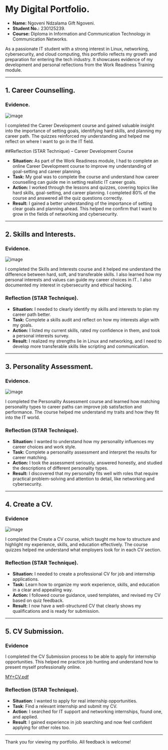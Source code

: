 # My Digital Portfolio.

- **Name:** Ngoveni Ndzalama Gift Ngoveni.
- **Student No.:** 230125239.
- **Course:** Diploma in Information and Communication Technology in Communication Networks.

As a passionate IT student with a strong interest in Linux, networking, cybersecurity, and cloud computing, this portfolio reflects my growth and preparation for entering the tech industry. It showcases evidence of my development and personal reflections from the Work Readiness Training module.

---

## 1. Career Counselling.

### Evidence.
![image](https://github.com/user-attachments/assets/ece7225c-cc09-4af4-9d7c-49588275c880)

I completed the Career Development course and gained valuable insight into the importance of setting goals, identifying hard skills, and planning my career path. The quizzes reinforced my understanding and helped me reflect on where I want to go in the IT field.



##Reflection (STAR Technique) – Career Development Course
   - **Situation:** As part of the Work Readiness module, I had to complete an online Career Development course to improve my understanding of goal-setting and career planning.
   - **Task:** My goal was to complete the course and understand how career counselling can guide me in setting realistic IT career goals.
   - **Action:** I worked through the lessons and quizzes, covering topics like hard skills, goal-setting, and career planning. I completed 80% of the course and answered all the quiz questions correctly.
   - **Result:** I gained a better understanding of the importance of setting clear goals and planning ahead. This helped me confirm that I want to grow in the fields of networking and cybersecurity.

---

## 2. Skills and Interests.

### Evidence.
![image](https://github.com/user-attachments/assets/9621d4f8-e407-40a2-808d-e7ce45cf599a)

I completed the Skills and Interests course and it helped me understand the difference between hard, soft, and transferable skills. I also learned how my personal interests and values can guide my career choices in IT.. I also documented my interest in cybersecurity and ethical hacking.



### Reflection (STAR Technique).
  - **Situation:** I needed to clearly identify my skills and interests to plan my career path better.
  - **Task:** Complete a skills audit and reflect on how my interests align with my goals.
  - **Action:** I listed my current skills, rated my confidence in them, and took a personal interests survey.
  - **Result:** I realized my strengths lie in Linux and networking, and I need to develop more transferable skills like scripting and communication.

---

## 3. Personality Assessment.

### Evidence.
![image](https://github.com/user-attachments/assets/b833f497-6e73-4d5a-a5d9-84f56dfffdc4)

I completed the Personality Assessment course and learned how matching personality types to career paths can improve job satisfaction and performance. The course helped me understand my traits and how they fit into the IT world.



### Reflection (STAR Technique).
- **Situation:** I wanted to understand how my personality influences my career choices and work style.
- **Task:** Complete a personality assessment and interpret the results for career matching.
- **Action:** I took the assessment seriously, answered honestly, and studied the descriptions of different personality types.
- **Result:** I discovered that my personality fits well with roles that require practical problem-solving and attention to detail, like networking and cybersecurity.

---

## 4. Create a CV.

### Evidence
![image](https://github.com/user-attachments/assets/f80a4b5b-3088-48ae-b883-0f6ea124d7d6)

I completed the Create a CV course, which taught me how to structure and highlight my experience, skills, and education effectively. The course quizzes helped me understand what employers look for in each CV section.



### Reflection (STAR Technique).
- **Situation:** I needed to create a professional CV for job and internship applications.
- **Task:** Learn how to organize my work experience, skills, and education in a clear and appealing way.
- **Action:** I followed course guidance, used templates, and revised my CV based on quiz feedback.
- **Result:** I now have a well-structured CV that clearly shows my qualifications and is ready for submission.

---

## 5. CV Submission.

### Evidence
I completed the CV Submission process to be able to apply for internship opportunities. This helped me practice job hunting and understand how to present myself professionally online.

[MY+CV.pdf](https://github.com/user-attachments/files/20418166/MY%2BCV.pdf)


### Reflection (STAR Technique).
- **Situation**: I wanted to apply for real internship opportunities.
- **Task**: Find a relevant internship and submit my CV.
- **Action**: I searched for IT support and networking internships, found one, and applied.
- **Result**: I gained experience in job searching and now feel confident applying for other roles too.

---

Thank you for viewing my portfolio. All feedback is welcome!
